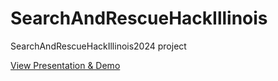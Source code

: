 # SearchAndRescueHackIllinois
SearchAndRescueHackIllinois2024 project

[View Presentation & Demo]([https://docs.google.com/presentation/d/your-presentation-id/view](https://docs.google.com/presentation/d/1zmKpC3Wca_RJdpwPMJYOmAh6iVj9D3MwS_3IVvlMgBE/edit?usp=sharing))

